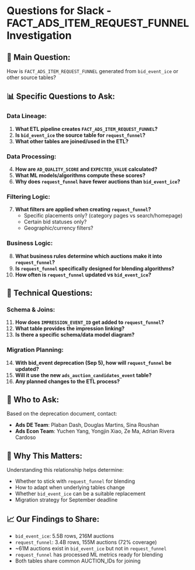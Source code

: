 # Questions for Slack - FACT_ADS_ITEM_REQUEST_FUNNEL Investigation

## 🎯 **Main Question:**
How is `FACT_ADS_ITEM_REQUEST_FUNNEL` generated from `bid_event_ice` or other source tables?

## 📊 **Specific Questions to Ask:**

### **Data Lineage:**
1. **What ETL pipeline creates `FACT_ADS_ITEM_REQUEST_FUNNEL`?**
2. **Is `bid_event_ice` the source table for `request_funnel`?**
3. **What other tables are joined/used in the ETL?**

### **Data Processing:**
4. **How are `AD_QUALITY_SCORE` and `EXPECTED_VALUE` calculated?**
5. **What ML models/algorithms compute these scores?**
6. **Why does `request_funnel` have fewer auctions than `bid_event_ice`?**

### **Filtering Logic:**
7. **What filters are applied when creating `request_funnel`?**
   - Specific placements only? (category pages vs search/homepage)
   - Certain bid statuses only? 
   - Geographic/currency filters?

### **Business Logic:**
8. **What business rules determine which auctions make it into `request_funnel`?**
9. **Is `request_funnel` specifically designed for blending algorithms?**
10. **How often is `request_funnel` updated vs `bid_event_ice`?**

## 🔧 **Technical Questions:**

### **Schema & Joins:**
11. **How does `IMPRESSION_EVENT_ID` get added to `request_funnel`?**
12. **What table provides the impression linking?**
13. **Is there a specific schema/data model diagram?**

### **Migration Planning:**
14. **With bid_event deprecation (Sep 5), how will `request_funnel` be updated?**
15. **Will it use the new `ads_auction_candidates_event` table?**
16. **Any planned changes to the ETL process?**

## 👥 **Who to Ask:**

Based on the deprecation document, contact:
- **Ads DE Team**: Plaban Dash, Douglas Martins, Sina Roushan
- **Ads Econ Team**: Yuchen Yang, Yongjin Xiao, Ze Ma, Adrian Rivera Cardoso

## 🎯 **Why This Matters:**

Understanding this relationship helps determine:
- Whether to stick with `request_funnel` for blending
- How to adapt when underlying tables change
- Whether `bid_event_ice` can be a suitable replacement
- Migration strategy for September deadline

## 📈 **Our Findings to Share:**

- `bid_event_ice`: 5.5B rows, 216M auctions
- `request_funnel`: 3.4B rows, 155M auctions (72% coverage)
- ~61M auctions exist in `bid_event_ice` but not in `request_funnel`
- `request_funnel` has processed ML metrics ready for blending
- Both tables share common AUCTION_IDs for joining
